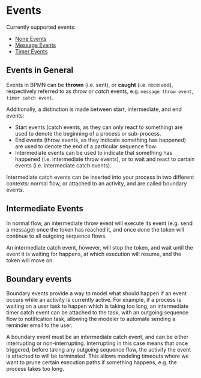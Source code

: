 # Events

Currently supported events:

* [None Events](/bpmn-workflows/none-events/none-events.html)
* [Message Events](/bpmn-workflows/message-events/message-events.html)
* [Timer Events](/bpmn-workflows/timer-events/timer-events.html)

## Events in General

Events in BPMN can be __thrown__ (i.e. sent), or __caught__ (i.e. received), respectively referred to as *throw* or *catch* events, e.g. `message throw event`, `timer catch event`.

Additionally, a distinction is made between start, intermediate, and end events:

* Start events (catch events, as they can only react to something) are used to denote the beginning of a process or sub-process.
* End events (throw events, as they indicate something has happened) are used to denote the end of a particular sequence flow.
* Intermediate events can be used to indicate that something has happened (i.e. intermediate throw events), or to wait and react to certain events (i.e. intermediate catch events).

Intermediate catch events can be inserted into your process in two different contexts: normal flow, or attached to an activity, and are called boundary events.

## Intermediate Events
In normal flow, an intermediate throw event will execute its event (e.g. send a message) once the token has reached it, and once done the token will continue to all outgoing sequence flows.

An intermediate catch event, however, will stop the token, and wait until the event it is waiting for happens, at which execution will resume, and the token will move on.

## Boundary events

Boundary events provide a way to model what should happen if an event occurs while an activity is currently active. For example, if a process is waiting on a user task to happen which is taking too long, an intermediate timer catch event can be attached to the task, with an outgoing sequence flow to notification task, allowing the modeler to automate sending a reminder email to the user.

A boundary event must be an intermediate catch event, and can be either interrupting or non-interrupting. Interrupting in this case means that once triggered, before taking any outgoing sequence flow, the activity the event is attached to will be terminated. This allows modeling timeouts where we want to prune certain execution paths if something happens, e.g. the process takes too long.
